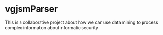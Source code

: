 # vgjsmParser
This is a collaborative project about how we can use data mining to process complex information about informatic security
